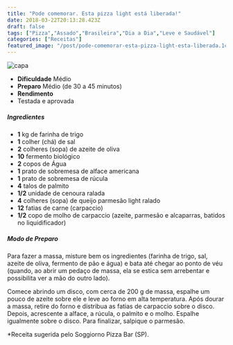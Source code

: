 ```yaml
---
title: "Pode comemorar. Esta pizza light está liberada!"
date: 2018-03-22T20:13:28.423Z
draft: false
tags: ["Pizza","Assado","Brasileira","Dia a Dia","Leve e Saudável"]
categories: ["Receitas"]
featured_image: "/post/pode-comemorar-esta-pizza-light-esta-liberada.1c8529e6.jpg"
---
```


![capa](/post/pode-comemorar-esta-pizza-light-esta-liberada.1c8529e6.jpg)

*   **Dificuldade** Médio
*   **Preparo** Médio (de 30 a 45 minutos)
*   **Rendimento**
*   Testada e aprovada
    

##### Ingredientes

*   **1** kg de farinha de trigo
*   **1** colher (chá) de sal
*   **2** colheres (sopa) de azeite de oliva
*   **10** fermento biológico
*   **2** copos de Água
*   **1** prato de sobremesa de alface americana
*   **1** prato de sobremesa de rúcula
*   **4** talos de palmito
*   **1/2** unidade de cenoura ralada
*   **4** colheres (sopa) de queijo parmesão light ralado
*   **12** fatias de carne (carpaccio)
*   **1/2** copo de molho de carpaccio (azeite, parmesão e alcaparras, batidos no liquidificador)

##### Modo de Preparo

Para fazer a massa, misture bem os ingredientes (farinha de trigo, sal, azeite de oliva, fermento de pão e água) e bata até chegar ao ponto de véu (quando, ao abrir um pedaço de massa, ela se estica sem arrebentar e possibilita ver a mão do outro lado).

Comece abrindo um disco, com cerca de 200 g de massa, espalhe um pouco de azeite sobre ele e leve ao forno em alta temperatura. Após dourar a massa, retire do forno e distribua as fatias de carpaccio sobre o disco. Depois, acrescente a alface, a rúcula, o palmito e o molho. Espalhe igualmente sobre o disco. Para finalizar, salpique o parmesão.

*Receita sugerida pelo Soggiorno Pizza Bar (SP).

